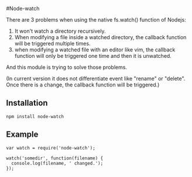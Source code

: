 #Node-watch

There are 3 problems when using the native fs.watch() function of Nodejs: 

1. It won't watch a directory recursively.
2. When modifying a file inside a watched directory, the callback function will be triggered multiple times. 
3. when modifying a watched file with an editor like vim, the callback function will only be triggered one time and then it is unwatched.

And this module is trying to solve those problems. 

(In current version it does not differentiate event like "rename" or "delete". Once there is a change, the callback function will be triggered.)

## Installation

    npm install node-watch

## Example

    var watch = require('node-watch');

    watch('somedir', function(filename) {
      console.log(filename, ' changed.');
    });

